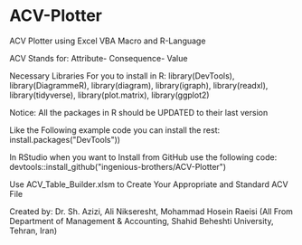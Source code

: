 # ACV-Plotter

ACV Plotter using Excel VBA Macro and R-Language

ACV Stands for: Attribute- Consequence- Value

Necessary Libraries For you to install in R: 
  library(DevTools),
  library(DiagrammeR),
  library(diagram),
  library(igraph),
  library(readxl),
  library(tidyverse),
  library(plot.matrix),
  library(ggplot2)
 
 
Notice: All the packages in R should be UPDATED to their last version

Like the Following example code you can install the rest: 
install.packages("DevTools"))


In RStudio when you want to Install from GitHub use the following code: 
devtools::install_github("ingenious-brothers/ACV-Plotter")


Use ACV_Table_Builder.xlsm to Create Your Appropriate and Standard ACV File



Created by: Dr. Sh. Azizi, Ali Nikseresht, Mohammad Hosein Raeisi 
(All From Department of Management & Accounting, Shahid Beheshti University, Tehran, Iran)


